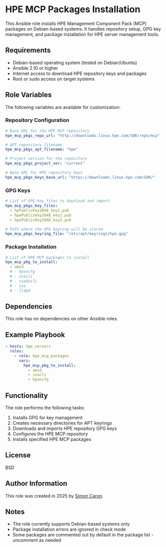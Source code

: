 # HPE MCP Packages Installation

This Ansible role installs HPE Management Component Pack (MCP) packages on Debian-based systems. It handles repository setup, GPG key management, and package installation for HPE server management tools.

## Requirements

- Debian-based operating system (tested on Debian/Ubuntu)
- Ansible 2.10 or higher
- Internet access to download HPE repository keys and packages
- Root or sudo access on target systems

## Role Variables

The following variables are available for customization:

### Repository Configuration
```yaml
# Base URL for the HPE MCP repository
hpe_mcp_pkgs_repo_url: "http://downloads.linux.hpe.com/SDR/repo/mcp"

# APT repository filename
hpe_mcp_pkgs_apt_filename: "hpe"

# Project version for the repository
hpe_mcp_pkgs_project_ver: "current"

# Base URL for HPE repository keys
hpe_mcp_pkgs_keys_base_url: "https://downloads.linux.hpe.com/SDR/"
```

### GPG Keys
```yaml
# List of GPG key files to download and import
hpe_mcp_pkgs_key_files:
  - hpPublicKey2048_key1.pub
  - hpePublicKey2048_key1.pub
  - hpePublicKey2048_key2.pub

# Path where the GPG keyring will be stored
hpe_mcp_pkgs_keyring_file: "/etc/apt/keyrings/hpe.gpg"
```

### Package Installation
```yaml
# List of HPE MCP packages to install
hpe_mcp_pkg_to_install:
  - amsd
  # - hponcfg
  # - ssacli
  # - ssaducli
  # - ssa
  # - lldpd
```

## Dependencies

This role has no dependencies on other Ansible roles.

## Example Playbook

```yaml
- hosts: hpe_servers
  roles:
    - role: hpe_mcp_packages
      vars:
        hpe_mcp_pkg_to_install:
          - amsd
          - ssacli
          - hponcfg
```

## Functionality

The role performs the following tasks:

1. Installs GPG for key management
2. Creates necessary directories for APT keyrings
3. Downloads and imports HPE repository GPG keys
4. Configures the HPE MCP repository
5. Installs specified HPE MCP packages

## License

BSD

## Author Information

This role was created in 2025 by [Simon Caron](https://simoncaron.com/).

## Notes

- The role currently supports Debian-based systems only
- Package installation errors are ignored in check mode
- Some packages are commented out by default in the package list - uncomment as needed